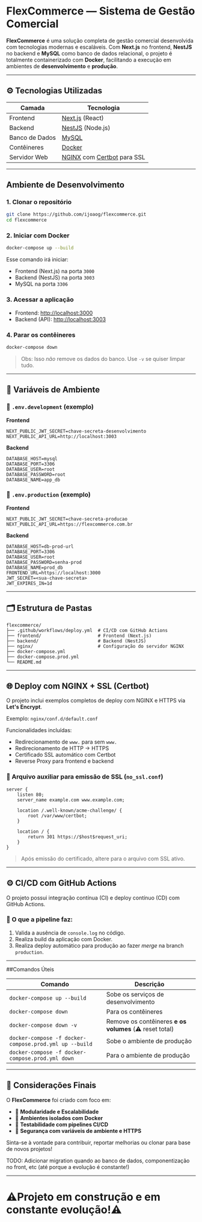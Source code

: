 # FlexCommerce — Sistema de Gestão Comercial

**FlexCommerce** é uma solução completa de gestão comercial desenvolvida com tecnologias modernas e escaláveis. Com **Next.js** no frontend, **NestJS** no backend e **MySQL** como banco de dados relacional, o projeto é totalmente containerizado com **Docker**, facilitando a execução em ambientes de **desenvolvimento** e **produção**.

---

## ⚙️ Tecnologias Utilizadas

| Camada         | Tecnologia        |
|----------------|-------------------|
| Frontend       | [Next.js](https://nextjs.org/) (React) |
| Backend        | [NestJS](https://nestjs.com/) (Node.js) |
| Banco de Dados | [MySQL](https://www.mysql.com/) |
| Contêineres    | [Docker](https://www.docker.com/) |
| Servidor Web   | [NGINX](https://nginx.org/) com [Certbot](https://certbot.eff.org/) para SSL |

---

## Ambiente de Desenvolvimento

### 1. Clonar o repositório

```bash
git clone https://github.com/ijoaog/flexcommerce.git
cd flexcommerce
```

### 2. Iniciar com Docker

```bash
docker-compose up --build
```

Esse comando irá iniciar:

- Frontend (Next.js) na porta `3000`
- Backend (NestJS) na porta `3003`
- MySQL na porta `3306`

### 3. Acessar a aplicação

- Frontend: [http://localhost:3000](http://localhost:3000)
- Backend (API): [http://localhost:3003](http://localhost:3003)

### 4. Parar os contêineres

```bash
docker-compose down
```

> Obs: Isso *não* remove os dados do banco. Use `-v` se quiser limpar tudo.

---

## 🔐 Variáveis de Ambiente

### 🔧 `.env.development` (exemplo)

**Frontend**
```env
NEXT_PUBLIC_JWT_SECRET=chave-secreta-desenvolvimento
NEXT_PUBLIC_API_URL=http://localhost:3003
```

**Backend**
```env
DATABASE_HOST=mysql
DATABASE_PORT=3306
DATABASE_USER=root
DATABASE_PASSWORD=root
DATABASE_NAME=app_db
```

### 🚀 `.env.production` (exemplo)

**Frontend**
```env
NEXT_PUBLIC_JWT_SECRET=chave-secreta-producao
NEXT_PUBLIC_API_URL=https://flexcommerce.com.br
```

**Backend**
```env
DATABASE_HOST=db-prod-url
DATABASE_PORT=3306
DATABASE_USER=root
DATABASE_PASSWORD=senha-prod
DATABASE_NAME=prod_db
FRONTEND_URL=https://localhost:3000
JWT_SECRET=<sua-chave-secreta>
JWT_EXPIRES_IN=1d
```

---

## 🗂️ Estrutura de Pastas

```
flexcommerce/
├── .github/workflows/deploy.yml  # CI/CD com GitHub Actions
├── frontend/                     # Frontend (Next.js)
├── backend/                      # Backend (NestJS)
├── nginx/                        # Configuração do servidor NGINX
├── docker-compose.yml
├── docker-compose.prod.yml
└── README.md
```

---

## 🌐 Deploy com NGINX + SSL (Certbot)

O projeto inclui exemplos completos de deploy com NGINX e HTTPS via **Let's Encrypt**.

Exemplo: `nginx/conf.d/default.conf`

Funcionalidades incluídas:

- Redirecionamento de `www.` para sem `www.`
- Redirecionamento de HTTP → HTTPS
- Certificado SSL automático com Certbot
- Reverse Proxy para frontend e backend

### 🔄 Arquivo auxiliar para emissão de SSL (`no_ssl.conf`)

```nginx
server {
    listen 80;
    server_name example.com www.example.com;

    location /.well-known/acme-challenge/ {
        root /var/www/certbot;
    }

    location / {
        return 301 https://$host$request_uri;
    }
}
```

> Após emissão do certificado, altere para o arquivo com SSL ativo.

---

## ⚙️ CI/CD com GitHub Actions

O projeto possui integração contínua (CI) e deploy contínuo (CD) com GitHub Actions.

### 🧪 O que a pipeline faz:

1. Valida a ausência de `console.log` no código.
2. Realiza build da aplicação com Docker.
3. Realiza deploy automático para produção ao fazer *merge* na branch `production`.


---

##Comandos Úteis

| Comando | Descrição |
|--------|-----------|
| `docker-compose up --build` | Sobe os serviços de desenvolvimento |
| `docker-compose down` | Para os contêineres |
| `docker-compose down -v` | Remove os contêineres **e os volumes** (⚠️ reset total) |
| `docker-compose -f docker-compose.prod.yml up --build` | Sobe o ambiente de produção |
| `docker-compose -f docker-compose.prod.yml down` | Para o ambiente de produção |

---

## 📢 Considerações Finais

O **FlexCommerce** foi criado com foco em:

- 🔁 **Modularidade e Escalabilidade**
- 🐳 **Ambientes isolados com Docker**
- 🧪 **Testabilidade com pipelines CI/CD**
- 🔐 **Segurança com variáveis de ambiente e HTTPS**

Sinta-se à vontade para contribuir, reportar melhorias ou clonar para base de novos projetos!

TODO: Adicionar migration quando ao banco de dados, componentização no front, etc (até porque a evolução é constante!)

---

# ⚠️Projeto em construção e em constante evolução!⚠️

